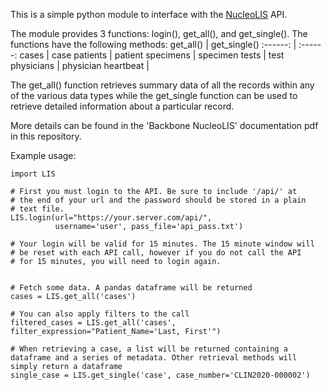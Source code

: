 This is a simple python module to interface with the [NucleoLIS](https://psychesystems.com/enterprise-laboratory-information-software/nucleolis-molecular-lab-testing-software/) API.

The module provides 3 functions: login(), get_all(), and get_single(). The functions have the following methods:
get_all() | get_single()
:------: | :------:
cases | case
patients | patient
specimens | specimen
tests | test
physicians | physician
heartbeat |

The get_all() function retrieves summary data of all the records within any of the various data types while the get_single function can be used to retrieve detailed information about a particular record.

More details can be found in the 'Backbone NucleoLIS' documentation pdf in this repository.

Example usage:
```
import LIS

# First you must login to the API. Be sure to include '/api/' at
# the end of your url and the password should be stored in a plain
# text file.
LIS.login(url="https://your.server.com/api/",
          username='user', pass_file='api_pass.txt')

# Your login will be valid for 15 minutes. The 15 minute window will
# be reset with each API call, however if you do not call the API
# for 15 minutes, you will need to login again.


# Fetch some data. A pandas dataframe will be returned 
cases = LIS.get_all('cases')

# You can also apply filters to the call
filtered_cases = LIS.get_all('cases', filter_expression="Patient_Name='Last, First'")

# When retrieving a case, a list will be returned containing a dataframe and a series of metadata. Other retrieval methods will simply return a dataframe
single_case = LIS.get_single('case', case_number='CLIN2020-000002')
```
